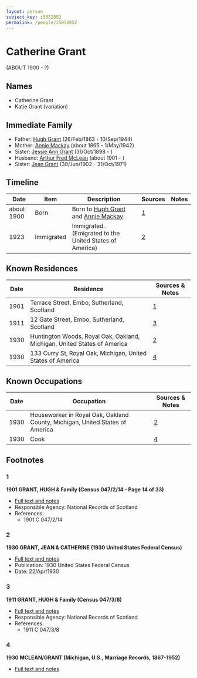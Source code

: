 ```yaml
---
layout: person
subject_key: i5052852
permalink: /people/i5052852
---
```


# Catherine Grant
(ABOUT 1900 - ?)

## Names

* Catherine Grant
* Katie Grant (variation)

## Immediate Family

* Father: [Hugh Grant](./@31066628@-hugh-grant-b1863-2-26-d1944-9-10.md) (26/Feb/1863 - 10/Sep/1944)
* Mother: [Annie Mackay](./@503334@-annie-mackay-b1865-d1942-5-1.md) (about 1865 - 1/May/1942)
* Sister: [Jessie Ann Grant](./@15036054@-jessie-ann-grant-b1898-10-31-d.md) (31/Oct/1898 - )
* Husband: [Arthur Fred McLean](./@56292410@-arthur-fred-mclean-b1901-d.md) (about 1901 - )
* Sister: [Jean Grant](./@81075921@-jean-grant-b1902-6-30-d1971-10-31.md) (30/Jun/1902 - 31/Oct/1971)

## Timeline

Date | Item | Description | Sources | Notes
---|---|---|---|---
about 1900 | Born | Born to [Hugh Grant](./@31066628@-hugh-grant-b1863-2-26-d1944-9-10.md) and [Annie Mackay](./@503334@-annie-mackay-b1865-d1942-5-1.md). | [1](#1) | 
1923 | Immigrated | Immigrated. (Emigrated to the United States of America) | [2](#2) | 

## Known Residences

Date | Residence | Sources & Notes
---|---|---
1901 | Terrace Street, Embo, Sutherland, Scotland | [1](#1)
1911 | 12 Gate Street, Embo, Sutherland, Scotland | [3](#3)
1930 | Huntington Woods, Royal Oak, Oakland, Michigan, United States of America | [2](#2)
1930 | 133 Curry St, Royal Oak, Michigan, United States of America | [4](#4)

## Known Occupations

Date | Occupation | Sources & Notes
---|---|---
1930 | Houseworker in Royal Oak, Oakland County, Michigan, United States of America | [2](#2)
1930 | Cook | [4](#4)

## Footnotes

### 1

**1901 GRANT, HUGH & Family (Census 047/2/14 - Page 14 of 33)**

* [Full text and notes](../sources/@46511104@-1901-grant,-hugh-&-family-census-047-2-14-page-14-of-33-.md)
* Responsible Agency: National Records of Scotland
* References: 
  * 1901 C 047/2/14

### 2

**1930 GRANT, JEAN & CATHERINE (1930 United States Federal Census)**

* [Full text and notes](../sources/@47104687@-1930-grant,-jean-&-catherine-1930-united-states-federal-census-.md)
* Publication: 1930 United States Federal Census
* Date: 22/Apr/1930

### 3

**1911 GRANT, HUGH & Family (Census 047/3/8)**

* [Full text and notes](../sources/@72011177@-1911-grant,-hugh-&-family-census-047-3-8-.md)
* Responsible Agency: National Records of Scotland
* References: 
  * 1911 C 047/3/8

### 4

**1930 MCLEAN/GRANT (Michigan, U.S., Marriage Records, 1867-1952)**

* [Full text and notes](../sources/@60304245@-1930-mclean-grant-michigan,-u.s.,-marriage-records,-1867-1952-.md)

